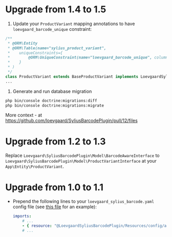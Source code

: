 # Upgrade from 1.4 to 1.5

1. Update your `ProductVariant` mapping annotations to have `loevgaard_barcode_unique` constraint:

```php
/**
 * @ORM\Entity
 * @ORM\Table(name="sylius_product_variant",
 *    uniqueConstraints={
 *        @ORM\UniqueConstraint(name="loevgaard_barcode_unique", columns={"barcode", "version"})
 *    }
 * )
 */
class ProductVariant extends BaseProductVariant implements LoevgaardSyliusBarcodePluginProductVariantInterface 
...
```

1. Generate and run database migration

```bash
php bin/console doctrine:migrations:diff
php bin/console doctrine:migrations:migrate
```

More context - at https://github.com/loevgaard/SyliusBarcodePlugin/pull/12/files
 
# Upgrade from 1.2 to 1.3

Replace `Loevgaard\SyliusBarcodePlugin\Model\BarcodeAwareInterface`
to `Loevgaard\SyliusBarcodePlugin\Model\ProductVariantInterface`
at your `App\Entity\ProductVariant`.

# Upgrade from 1.0 to 1.1

* Prepend the following lines to your `loevgaard_sylius_barcode.yaml` config file (see [this file](tests/Application/config/packages/loevgaard_sylius_barcode.yaml) for an example): 
    
    ```yaml
    imports:
        # ...
        - { resource: "@LoevgaardSyliusBarcodePlugin/Resources/config/app/config.yaml" }
        # ...
    ```
